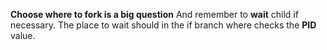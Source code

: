 **Choose where to fork is a big question**
And remember to **wait** child if necessary.
The place to wait should in the if branch where checks the **PID** value.